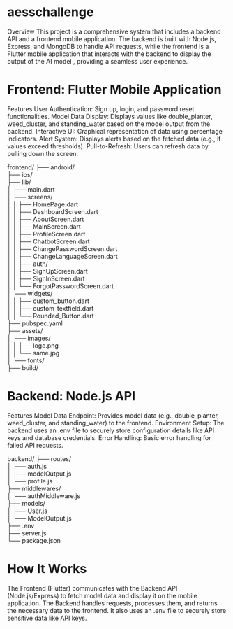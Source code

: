 # aesschallenge

Overview
This project is a comprehensive system that includes a backend API and a frontend mobile application. The backend is built with Node.js, Express, and MongoDB to handle API requests, while the frontend is a Flutter mobile application that interacts with the backend to display the output of the AI model , providing a seamless user experience.

# Frontend: Flutter Mobile Application
Features
User Authentication: Sign up, login, and password reset functionalities.
Model Data Display: Displays values like double_planter, weed_cluster, and standing_water based on the model output from the backend.
Interactive UI: Graphical representation of data using percentage indicators.
Alert System: Displays alerts based on the fetched data (e.g., if values exceed thresholds).
Pull-to-Refresh: Users can refresh data by pulling down the screen.

frontend/
├── android/                 
├── ios/                      
├── lib/                      
│   ├── main.dart             
│   ├── screens/              
│   │   ├── HomePage.dart                                                
│   │   ├── DashboardScreen.dart                                                       
│   │   ├── AboutScreen.dart                                                     
│   │   ├── MainScreen.dart                                              
│   │   ├── ProfileScreen.dart                                           
│   │   ├── ChatbotScreen.dart                                                     
│   │   ├── ChangePasswordScreen.dart                                           
│   │   ├── ChangeLanguageScreen.dart                                              
│   │   ├── auth/                                          
│   │       ├── SignUpScreen.dart                                               
│   │       ├── SignInScreen.dart                        
│   │       └── ForgotPasswordScreen.dart                                      
│   ├── widgets/                                            
│   │   ├── custom_button.dart                                            
│   │   ├── custom_textfield.dart                                          
│   │   └── Rounded_Button.dart                                                       
├── pubspec.yaml             
├── assets/                  
│   ├── images/              
│   │   ├── logo.png          
│   │   └── same.jpg       
│   └── fonts/               
├── build/                  



# Backend: Node.js API
Features
Model Data Endpoint: Provides model data (e.g., double_planter, weed_cluster, and standing_water) to the frontend.
Environment Setup: The backend uses an .env file to securely store configuration details like API keys and database credentials.
Error Handling: Basic error handling for failed API requests.

backend/
├── routes/                  
│   ├── auth.js         
│   ├── modelOutput.js       
│   └── profile.js        
├── middlewares/            
│   ├── authMiddleware.js    
├── models/             
│   ├── User.js      
│   └── ModelOutput.js       
├── .env                     
├── server.js             
└── package.json          

# How It Works
The Frontend (Flutter) communicates with the Backend API (Node.js/Express) to fetch model data and display it on the mobile application.
The Backend handles requests, processes them, and returns the necessary data to the frontend. It also uses an .env file to securely store sensitive data like API keys.

